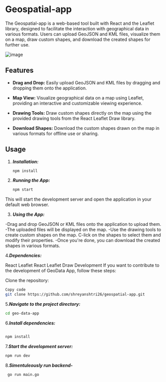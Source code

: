 # Geospatial-app

The Geospatial-app is a web-based tool built with React and the Leaflet library, designed to facilitate the interaction with geographical data in various formats. Users can upload GeoJSON and KML files, visualize them on a map, draw custom shapes, and download the created shapes for further use.

![image](https://github.com/shreyanshtri26/geospatial-app/assets/65079159/1c70cac9-0212-49d1-b618-7e1b06ddbd94)


## Features

- **Drag and Drop:** Easily upload GeoJSON and KML files by dragging and dropping them onto the application.
  
- **Map View:** Visualize geographical data on a map using Leaflet, providing an interactive and customizable viewing experience.
  
- **Drawing Tools:** Draw custom shapes directly on the map using the provided drawing tools from the React Leaflet Draw library.

- **Download Shapes:** Download the custom shapes drawn on the map in various formats for offline use or sharing.

## Usage

1. ***Installation:***
   
   ```bash
   npm install
2. ***Running the App:***

   ```bash
   npm start

This will start the development server and open the application in your default web browser.

3. ***Using the App:***

-Drag and drop GeoJSON or KML files onto the application to upload them.
-The uploaded files will be displayed on the map.
-Use the drawing tools to create custom shapes on the map.
C-lick on the shapes to select them and modify their properties.
-Once you're done, you can download the created shapes in various formats.

4.***Dependencies:***

React
Leaflet
React Leaflet Draw
Development
If you want to contribute to the development of GeoData App, follow these steps:

Clone the repository:

```bash
Copy code
git clone https://github.com/shreyanshtri26/geospatial-app.git

````
5.***Navigate to the project directory:***

```bash
cd geo-data-app
```
6.***Install dependencies:***

```bash

npm install
```

7.***Start the development server:***

```bash
npm run dev
```
8.***Simentuleously run backend-***
```bash
 go run main.go
``` 
